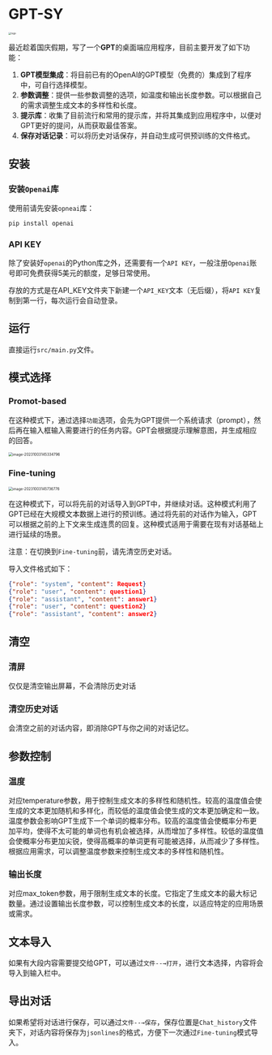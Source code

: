 # GPT-SY

<img src="http://sy0316.oss-cn-hangzhou.aliyuncs.com/img/logo_gptsy.png" alt="logo" style="zoom:33%;" />

最近趁着国庆假期，写了一个**GPT**的桌面端应用程序，目前主要开发了如下功能：

1. **GPT模型集成**：将目前已有的OpenAI的GPT模型（免费的）集成到了程序中，可自行选择模型。
2. **参数调整**：提供一些参数调整的选项，如温度和输出长度参数。可以根据自己的需求调整生成文本的多样性和长度。
3. **提示库**：收集了目前流行和常用的提示库，并将其集成到应用程序中，以便对GPT更好的提问，从而获取最佳答案。
4. **保存对话记录**：可以将历史对话保存，并自动生成可供预训练的文件格式。

## 安装

### 安装`Openai`库

使用前请先安装`opneai`库：

```python
pip install openai
```

### API KEY

除了安装好`openai`的Python库之外，还需要有一个`API KEY`，一般注册`Openai`账号即可免费获得5美元的额度，足够日常使用。

存放的方式是在API_KEY文件夹下新建一个`API_KEY`文本（无后缀），将`API KEY`复制到第一行，每次运行会自动登录。

## 运行

直接运行`src/main.py`文件。

## 模式选择

### Promot-based

在这种模式下，通过选择`功能`选项，会先为GPT提供一个系统请求（prompt），然后再在输入框输入需要进行的任务内容。GPT会根据提示理解意图，并生成相应的回答。

<img src="http://sy0316.oss-cn-hangzhou.aliyuncs.com/img/image-20231003145334796.png" alt="image-20231003145334796" style="zoom:50%;" />



### Fine-tuning

<img src="http://sy0316.oss-cn-hangzhou.aliyuncs.com/img/image-20231003145736776.png" alt="image-20231003145736776" style="zoom:50%;" />

在这种模式下，可以将先前的对话导入到GPT中，并继续对话。这种模式利用了GPT已经在大规模文本数据上进行的预训练。通过将先前的对话作为输入，GPT可以根据之前的上下文来生成连贯的回复。这种模式适用于需要在现有对话基础上进行延续的场景。

注意：在切换到`Fine-tuning`前，请先清空历史对话。

导入文件格式如下：

```json
{"role": "system", "content": Request}
{"role": "user", "content": question1}
{"role": "assistant", "content": answer1}
{"role": "user", "content": question2}
{"role": "assistant", "content": answer2}
```

## 清空

### 清屏

仅仅是清空输出屏幕，不会清除历史对话

### 清空历史对话

会清空之前的对话内容，即消除GPT与你之间的对话记忆。

## 参数控制

### 温度

对应temperature参数，用于控制生成文本的多样性和随机性。较高的温度值会使生成的文本更加随机和多样化，而较低的温度值会使生成的文本更加确定和一致。温度参数会影响GPT生成下一个单词的概率分布。较高的温度值会使概率分布更加平均，使得不太可能的单词也有机会被选择，从而增加了多样性。较低的温度值会使概率分布更加尖锐，使得高概率的单词更有可能被选择，从而减少了多样性。根据应用需求，可以调整温度参数来控制生成文本的多样性和随机性。

### 输出长度

对应max_token参数，用于限制生成文本的长度。它指定了生成文本的最大标记数量。通过设置输出长度参数，可以控制生成文本的长度，以适应特定的应用场景或需求。

## 文本导入

如果有大段内容需要提交给GPT，可以通过`文件--→打开`，进行文本选择，内容将会导入到输入栏中。

## 导出对话

如果希望将对话进行保存，可以通过`文件--→保存`，保存位置是`Chat_history`文件夹下，对话内容将保存为`jsonlines`的格式，方便下一次通过`Fine-tuning`模式导入。
